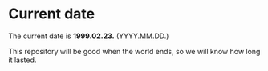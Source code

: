 # Current date

The current date is **1999.02.23.** (YYYY.MM.DD.)

This repository will be good when the world ends, so we will know how long it lasted.